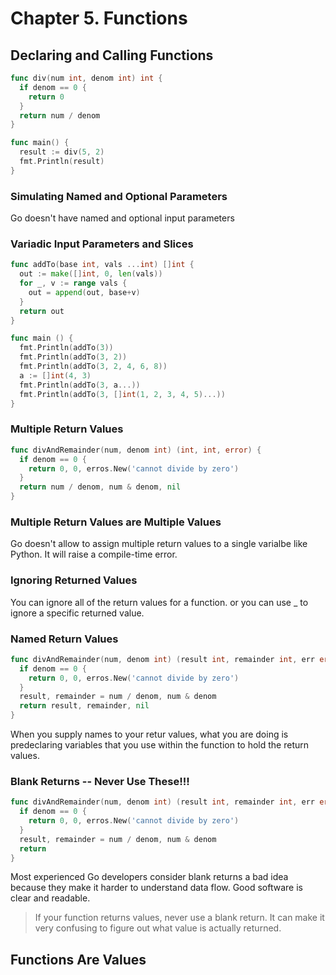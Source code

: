 # Chapter 5. Functions

## Declaring and Calling Functions

```go
func div(num int, denom int) int {
  if denom == 0 {
    return 0
  }
  return num / denom
}
```

```go
func main() {
  result := div(5, 2)
  fmt.Println(result)
}
```

### Simulating Named and Optional Parameters

Go doesn't have named and optional input parameters

### Variadic Input Parameters and Slices

```go
func addTo(base int, vals ...int) []int {
  out := make([]int, 0, len(vals))
  for _, v := range vals {
    out = append(out, base+v)
  }
  return out
}
```

```go
func main () {
  fmt.Println(addTo(3))
  fmt.Println(addTo(3, 2))
  fmt.Println(addTo(3, 2, 4, 6, 8))
  a := []int(4, 3)
  fmt.Println(addTo(3, a...))
  fmt.Println(addTo(3, []int(1, 2, 3, 4, 5)...))
}
```

### Multiple Return Values

```go
func divAndRemainder(num, denom int) (int, int, error) {
  if denom == 0 {
    return 0, 0, erros.New('cannot divide by zero')
  }
  return num / denom, num & denom, nil
}
```

### Multiple Return Values are Multiple Values

Go doesn't allow to assign multiple return values to a single varialbe like Python. It will raise a compile-time error.

### Ignoring Returned Values

You can ignore all of the return values for a function. or you can use _ to ignore a specific returned value.

### Named Return Values

```go
func divAndRemainder(num, denom int) (result int, remainder int, err error) {
  if denom == 0 {
    return 0, 0, erros.New('cannot divide by zero')
  }
  result, remainder = num / denom, num & denom
  return result, remainder, nil
}
```

When you supply names to your retur values, what you are doing is predeclaring variables that you use within the function to hold the return values.


### Blank Returns -- Never Use These!!!

```go
func divAndRemainder(num, denom int) (result int, remainder int, err error) {
  if denom == 0 {
    return 0, 0, erros.New('cannot divide by zero')
  }
  result, remainder = num / denom, num & denom
  return 
}
```

Most experienced Go developers consider blank returns a bad idea because they make it harder to understand data flow. Good software is clear and readable.
> If your function returns values, never use a blank return. It can make it very confusing to figure out what value is actually returned.


## Functions Are Values
